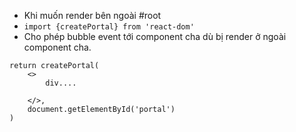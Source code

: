 - Khi muốn render bên ngoài #root
- `import {createPortal} from 'react-dom'`
- Cho phép bubble event tới component cha dù bị render ở ngoài component cha.

```
return createPortal(
    <>
        div....

    </>,
    document.getElementById('portal')
)

```